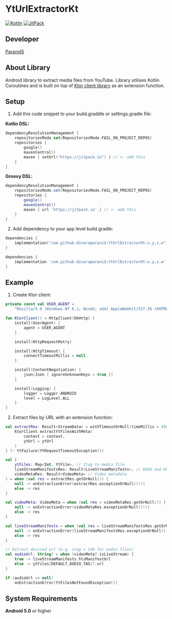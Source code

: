 # YtUrlExtractorKt

[![Kotlin](https://img.shields.io/badge/kotlin-1.9.0-blue.svg?logo=kotlin)](http://kotlinlang.org)
[![JitPack](https://jitpack.io/v/dinaraparanid/yt-url-extractor-kt.svg)](https://jitpack.io/#dinaraparanid/yt-url-extractor-kt)

## **Developer**
[Paranid5](https://github.com/dinaraparanid)

## **About Library**
Android library to extract media files from YouTube.
Library utilises Kotlin Coroutines and is built on top of [Ktor client library](https://ktor.io/) as an extension function.

## **Setup**

1. Add this code snippet to your build.graddle or settings.gradle file:

**Kotlin DSL:**

```kotlin
dependencyResolutionManagement {
    repositoriesMode.set(RepositoriesMode.FAIL_ON_PROJECT_REPOS)
    repositories {
        google()
        mavenCentral()
        maven { setUrl("https://jitpack.io") } // <- add this
    }
}
```

**Groovy DSL:**

```groovy
dependencyResolutionManagement { 
    repositoriesMode.set(RepositoriesMode.FAIL_ON_PROJECT_REPOS)
    repositories {
        google()
        mavenCentral()
        maven { url 'https://jitpack.io' } // <- add this
    }
}
```

2. Add dependency to your app level build.gradle:

```kotlin
dependencies {
    implementation("com.github.dinaraparanid:YtUrlExtractorKt:x.y.z.w")
}
```

```groovy
dependencies {
    implementation 'com.github.dinaraparanid:YtUrlExtractorKt:x.y.z.w'
}
```

## **Example**

1. Create Ktor client:

```Kotlin
private const val USER_AGENT =
    "Mozilla/5.0 (Windows NT 6.1; Win64; x64) AppleWebKit/537.36 (KHTML, like Gecko) Chrome/97.0.4692.98 Safari/537.36"

fun KtorClient() = HttpClient(OkHttp) {
    install(UserAgent) {
        agent = USER_AGENT
    }

    install(HttpRequestRetry)

    install(HttpTimeout) {
        connectTimeoutMillis = null
    }

    install(ContentNegotiation) {
        json(Json { ignoreUnknownKeys = true })
    }

    install(Logging) {
        logger = Logger.ANDROID
        level = LogLevel.ALL
    }
}
```

2. Extract files by URL with an extension function:

```Kotlin
val extractRes: Result<StreamData> = withTimeoutOrNull(timeMillis = 4500) {
    ktorClient.extractYtFilesWithMeta(
        context = context,
        ytUrl = ytUrl
    )
} ?: YtFailure(YtRequestTimeoutException())

val (
    ytFiles: Map<Int, YtFile>, // Itag to media file
    liveStreamManifestsRes: Result<LiveStreamManifests>, // DASH and HLS stream manifests
    videoMetaRes: Result<VideoMeta> // Video metadata
) = when (val res = extractRes.getOrNull()) {
    null -> onExtractionError(extractRes.exceptionOrNull()!!)
    else -> res
}

val videoMeta: VideoMeta = when (val res = videoMetaRes.getOrNull()) {
    null -> onExtractionError(videoMetaRes.exceptionOrNull()!!)
    else -> res
}

val liveStreamManifests = when (val res = liveStreamManifestsRes.getOrNull()) {
    null -> onExtractionError(liveStreamManifestsRes.exceptionOrNull()!!)
    else -> res
}

// Extract desired url (e.g. itag = 140 for audio files)
val audioUrl: String? = when (videoMeta?.isLiveStream) {
    true -> liveStreamManifests.hlsManifestUrl
    else -> ytFiles[DEFAULT_AUDIO_TAG]?.url
}

if (audioUrl == null)
    onExtractionError(YtFilesNotFoundException())
```

## **System Requirements**
**Android 5.0** or higher
